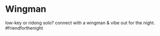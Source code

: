 # Wingman
low-key or ridong solo? 
connect with a wingman & vibe out for the night. #friendforthenight
